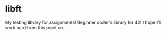 # libft
My testing library for assignments! 
Beginner coder's library for 42! I hope I'll work hard from this point on...
